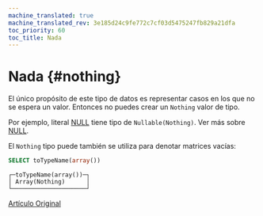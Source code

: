 ```yaml
---
machine_translated: true
machine_translated_rev: 3e185d24c9fe772c7cf03d5475247fb829a21dfa
toc_priority: 60
toc_title: Nada
---
```


# Nada {#nothing}

El único propósito de este tipo de datos es representar casos en los que no se espera un valor. Entonces no puedes crear un `Nothing` valor de tipo.

Por ejemplo, literal [NULL](../../../sql-reference/syntax.md#null-literal) tiene tipo de `Nullable(Nothing)`. Ver más sobre [NULL](../../../sql-reference/data-types/nullable.md).

El `Nothing` tipo puede también se utiliza para denotar matrices vacías:

``` sql
SELECT toTypeName(array())
```

``` text
┌─toTypeName(array())─┐
│ Array(Nothing)      │
└─────────────────────┘
```

[Artículo Original](https://clickhouse.tech/docs/en/data_types/special_data_types/nothing/) <!--hide-->
